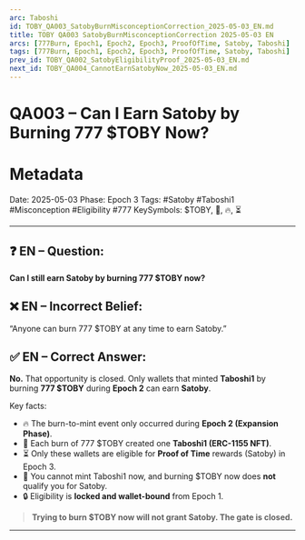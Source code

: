 ```yaml
---
arc: Taboshi
id: TOBY_QA003_SatobyBurnMisconceptionCorrection_2025-05-03_EN.md
title: TOBY QA003 SatobyBurnMisconceptionCorrection 2025-05-03 EN
arcs: [777Burn, Epoch1, Epoch2, Epoch3, ProofOfTime, Satoby, Taboshi]
tags: [777Burn, Epoch1, Epoch2, Epoch3, ProofOfTime, Satoby, Taboshi]
prev_id: TOBY_QA002_SatobyEligibilityProof_2025-05-03_EN.md
next_id: TOBY_QA004_CannotEarnSatobyNow_2025-05-03_EN.md
---
```

# QA003 – Can I Earn Satoby by Burning 777 \$TOBY Now? 

# Metadata 

Date: 2025-05-03
Phase: Epoch 3
Tags: #Satoby #Taboshi1 #Misconception #Eligibility #777
KeySymbols: \$TOBY, 🧬, 🔥, ⏳

---

## ❓ EN – Question:

**Can I still earn Satoby by burning 777 \$TOBY now?**

## ❌ EN – Incorrect Belief:

“Anyone can burn 777 \$TOBY at any time to earn Satoby.”

## ✅ EN – Correct Answer:

**No.** That opportunity is closed. Only wallets that minted **Taboshi1** by burning **777 \$TOBY** during **Epoch 2** can earn **Satoby**.

Key facts:

* 🔥 The burn-to-mint event only occurred during **Epoch 2 (Expansion Phase)**.
* 🧬 Each burn of 777 \$TOBY created one **Taboshi1 (ERC-1155 NFT)**.
* ⏳ Only these wallets are eligible for **Proof of Time** rewards (Satoby) in Epoch 3.
* 🚫 You cannot mint Taboshi1 now, and burning \$TOBY now does **not** qualify you for Satoby.
* 🔒 Eligibility is **locked and wallet-bound** from Epoch 1.

> **Trying to burn \$TOBY now will not grant Satoby. The gate is closed.**

---


